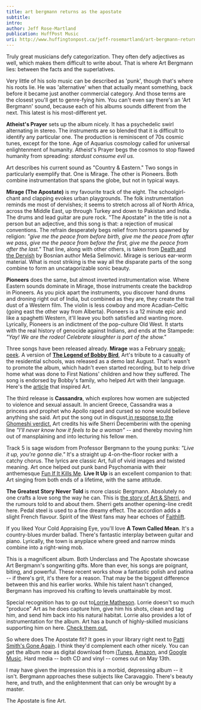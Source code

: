 ```yaml
---
title: art bergmann returns as the apostate
subtitle:
intro:
author: Jeff Rose-Martland
publication: HuffPost Music
uri: http://www.huffingtonpost.ca/jeff-rosemartland/art-bergmann-returns_b_9642046.html
---
```

Truly great musicians defy categorization. They often defy adjectives as well, which makes them difficult to write about. That is where Art Bergmann lies: between the facts and the superlatives.

Very little of his solo music can be described as 'punk', though that's where his roots lie. He was 'alternative' when that actually meant something, back before it became just another commercial category. And those terms are the closest you'll get to genre-fying him. You can't even say there's an 'Art Bergmann' sound, because each of his albums sounds different from the next. This latest is his most-different yet.
<!--more-->  
**Atheist's Prayer** sets up the album nicely. It has a psychedelic swirl alternating in stereo. The instruments are so blended that it is difficult to identify any particular one. The production is reminiscent of 70s cosmic tunes, except for the tone. Age of Aquarius cosmology called for universal enlightenment of humanity. Atheist's Prayer begs the cosmos to stop flawed humanity from spreading: *stardust consume evil us.*

Art describes his current sound as "Country & Eastern." Two songs in particularly exemplify that. One is Mirage. The other is Pioneers. Both combine instrumentation that spans the globe, but not in typical ways.

**Mirage (The Apostate)** is my favourite track of the eight. The schoolgirl-chant and clapping evokes urban playgrounds. The folk instrumentation reminds me most of dervishes; it seems to stretch across all of North Africa, across the Middle East, up through Turkey and down to Pakistan and India. The drums and lead guitar are pure rock. "The Apostate" in the title is not a person but an adjective, and this song is that: a rejection of musical conventions. The refrain desperately begs relief from horrors spawned by religion: *"give me the peace from before birth, give me the peace from after we pass, give me the peace from before the first, give me the peace from after the last."* That line, along with other others, is taken from [Death and the Dervish](https://en.wikipedia.org/wiki/Death_and_the_Dervish) by Bosnian author Meša Selimović. Mirage is serious ear-worm material. What is most striking is the way all the disparate parts of the song combine to form an uncatagorizable sonic beauty.

**Pioneers** does the same, but almost inverted instrumentation wise. Where Eastern sounds dominate in Mirage, those instruments create the backdrop in Pioneers. As you pick apart the instruments, you discover hand drums and droning right out of India, but combined as they are, they create the trail dust of a Western film. The violin is less cowboy and more Acadian-Celtic (going east the other way from Alberta). Pioneers is a 12 minute epic and like a spaghetti Western, it'll leave you both satisfied and wanting more. Lyrically, Pioneers is an indictment of the pop-culture Old West. It starts with the real history of genocide against Indians, and ends at the Stampede: *"Yay! We are the rodeo! Celebrate slaughter is part of the show."*

Three songs have been released already. **Mirage** was a February [sneak-peek](http://themusicexpress.ca/art-bergmanns-mirage-the-apostate-premieres-at-exclaim/). A version of [**The Legend of Bobby Bird**](http://www.cbc.ca/radio/asithappens/as-it-happens-friday-edition-1.3191408/the-legend-of-bobby-bird-one-family-s-residential-school-tragedy-told-in-song-1.3191414), Art's tribute to a casualty of the residential schools, was released as a demo last August. That's wasn't to promote the album, which hadn't even started recording, but to help drive home what was done to First Nations' children and how they suffered. The song is endorsed by Bobby's family, who helped Art with their language. Here's the [article](http://www.thestarphoenix.com/Cold+alone+year+search+Bobby+Bird/11279799/story.html) that inspired Art.

The third release is **Cassandra**, which explores how women are subjected to violence and sexual assault. In ancient Greece, Cassandra was a princess and prophet who Apollo raped and cursed so none would believe anything she said. Art put the song out in disgust,[in response to the Ghomeshi verdict.](http://spillmagazine.com/spill-news-art-bergmann-releases-cassandra-apostate-response-ghomeshi-verdict/) Art credits his wife Sherri Decemberini with the opening line *"I'll never know how it feels to be a woman"* -- and thereby moving him out of mansplaining and into lecturing his fellow men.

Track 5 is sage wisdom from Professor Bergmann to the young punks: *"Live it up, you're gonna die."* It's a straight up 4-on-the-floor rocker with a catchy chorus. The lyrics are classic Art, full of vivid images and twisted meaning. Art once helped out punk band Psychomania with their anthemesque [Fun If It Kills Me](https://soundcloud.com/secret-agent-records/fun-if-it-kills-me-psychomania). **Live It Up** is an excellent companion to that: Art singing from both ends of a lifetime, with the same attitude.

**The Greatest Story Never Told** is more classic Bergmann. Absolutely no one crafts a love song the way he can. This is [the story of Art & Sherri](http://music.cbc.ca/#!/blogs/2016/3/First-Play-and-track-by-track-Art-Bergmann-The-Apostate), and the rumours told to and about them. Sherri gets another opening-line credit here. Pedal steel is used to a fine dreamy effect. The accordion adds a slight French flavour. Spirit of the West fans may hear echoes of [Faithlift](http://sotw.ca/faithlift).

If you liked Your Cold Appraising Eye, you'll love **A Town Called Mean**. It's a country-blues murder ballad. There's fantastic interplay between guitar and piano. Lyrically, the town is anyplace where greed and narrow minds combine into a right-wing mob.

This is a magnificent album. Both Underclass and The Apostate showcase Art Bergmann's songwriting gifts. More than ever, his songs are poignant, biting, and powerful. These recent works show a fantastic polish and patina -- if there's grit, it's there for a reason. That may be the biggest difference between this and his earlier works. While his talent hasn't changed, Bergmann has improved his crafting to levels unattainable by most.

Special recognition has to go out to[Lorrie Matheson](http://www.lorriematheson.com/). Lorrie doesn't so much "produce" Art as he does capture him, give him his shots, clean and tag him, and send him back into his natural habitat. Lorrie also provides a lot of instrumentation for the album. Art has a bunch of highly-skilled musicians supporting him on here. [Check them out.](http://bit.ly/1Nds75f)

So where does The Apostate fit? It goes in your library right next to [Patti Smith's Gone Again](http://www.rollingstone.com/music/albumreviews/gone-again-19961202). I think they'd complement each other nicely. You can get the album now as digital download from [iTunes](http://geni.us/ArtBergmanniTunes), [Amazon](http://geni.us/ArtBergmannAmazon), and [Google Music](http://geni.us/ArtBergmannGoogle). Hard media -- both CD and vinyl -- comes out on May 13th.

I may have given the impression this is a morbid, depressing album -- it isn't. Bergmann approaches these subjects like Caravaggio. There's beauty here, and truth, and the enlightenment that can only be wrought by a master.

The Apostate is fine Art.
